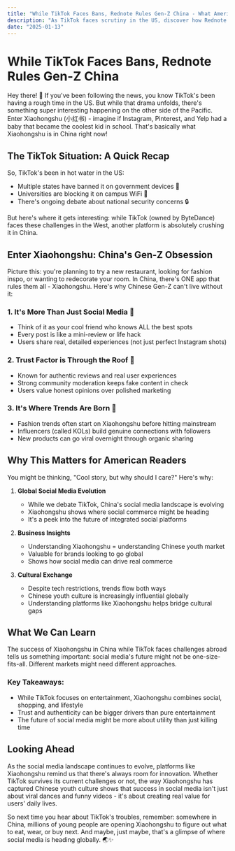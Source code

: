 ```yaml
---
title: "While TikTok Faces Bans, Rednote Rules Gen-Z China - What Americans Need to Know"
description: "As TikTok faces scrutiny in the US, discover how Rednote dominates Chinese youth culture and what it means for global social media trends"
date: "2025-01-13"
---
```


# While TikTok Faces Bans, Rednote Rules Gen-Z China

Hey there! 👋 If you've been following the news, you know TikTok's been having a rough time in the US. But while that drama unfolds, there's something super interesting happening on the other side of the Pacific. Enter Xiaohongshu (小红书) - imagine if Instagram, Pinterest, and Yelp had a baby that became the coolest kid in school. That's basically what Xiaohongshu is in China right now!

## The TikTok Situation: A Quick Recap

So, TikTok's been in hot water in the US:
- Multiple states have banned it on government devices 🚫
- Universities are blocking it on campus WiFi 📱
- There's ongoing debate about national security concerns 🔒

But here's where it gets interesting: while TikTok (owned by ByteDance) faces these challenges in the West, another platform is absolutely crushing it in China.

## Enter Xiaohongshu: China's Gen-Z Obsession

Picture this: you're planning to try a new restaurant, looking for fashion inspo, or wanting to redecorate your room. In China, there's ONE app that rules them all - Xiaohongshu. Here's why Chinese Gen-Z can't live without it:

### 1. It's More Than Just Social Media 🌟
- Think of it as your cool friend who knows ALL the best spots
- Every post is like a mini-review or life hack
- Users share real, detailed experiences (not just perfect Instagram shots)

### 2. Trust Factor is Through the Roof 💯
- Known for authentic reviews and real user experiences
- Strong community moderation keeps fake content in check
- Users value honest opinions over polished marketing

### 3. It's Where Trends Are Born 🚀
- Fashion trends often start on Xiaohongshu before hitting mainstream
- Influencers (called KOLs) build genuine connections with followers
- New products can go viral overnight through organic sharing

## Why This Matters for American Readers

You might be thinking, "Cool story, but why should I care?" Here's why:

1. **Global Social Media Evolution**
   - While we debate TikTok, China's social media landscape is evolving
   - Xiaohongshu shows where social commerce might be heading
   - It's a peek into the future of integrated social platforms

2. **Business Insights**
   - Understanding Xiaohongshu = understanding Chinese youth market
   - Valuable for brands looking to go global
   - Shows how social media can drive real commerce

3. **Cultural Exchange**
   - Despite tech restrictions, trends flow both ways
   - Chinese youth culture is increasingly influential globally
   - Understanding platforms like Xiaohongshu helps bridge cultural gaps

## What We Can Learn

The success of Xiaohongshu in China while TikTok faces challenges abroad tells us something important: social media's future might not be one-size-fits-all. Different markets might need different approaches.

### Key Takeaways:
- While TikTok focuses on entertainment, Xiaohongshu combines social, shopping, and lifestyle
- Trust and authenticity can be bigger drivers than pure entertainment
- The future of social media might be more about utility than just killing time

## Looking Ahead

As the social media landscape continues to evolve, platforms like Xiaohongshu remind us that there's always room for innovation. Whether TikTok survives its current challenges or not, the way Xiaohongshu has captured Chinese youth culture shows that success in social media isn't just about viral dances and funny videos - it's about creating real value for users' daily lives.

So next time you hear about TikTok's troubles, remember: somewhere in China, millions of young people are opening Xiaohongshu to figure out what to eat, wear, or buy next. And maybe, just maybe, that's a glimpse of where social media is heading globally. 🌏✨
